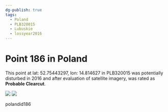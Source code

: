 ```yaml
---
dg-publish: true
tags:
  - Poland
  - PLB320015
  - Lubuskie
  - lossyear2016
---
```


# Point 186 in Poland

This point at lat: 52.75443297, lon: 14.814627 in PLB320015 was potentially disturbed in 2016 and after evaluation of satellite imagery, was rated as **Probable Clearcut**.

<div class='juxtapose' data-showcredits='false'>
<img src='https://baserow-backend-production20240528124524339000000001.s3.amazonaws.com/user_files/qwViZS0thLBJ3xh3dx7u8mwJQHcGV7uI_acef2ed50d8b110059a9eead45cd79108868d674fd723f86e5bffd437b62292e.png' data-label='March 2013' />
<img src='https://baserow-backend-production20240528124524339000000001.s3.amazonaws.com/user_files/HFxXGrUOQJ0wwZcqDJxNDNJ5zHD2z8ZQ_73e99beb37f1cb4472d2f4675de35787146019ee9c56828b9f3e17c320538395.png' data-label='July 2022' />
</div>

polandid186